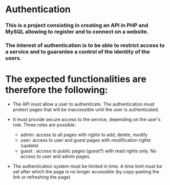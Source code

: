 <!-- # Authentification

### C'est un projet consistant à créer une API en PHP et MySQL permettant de s'enregistrer et de se connecter sur un site internet.

### L’intérêt de l’authentification est de pouvoir restreindre l’accès à un service et de garantir un contrôle de l’identité des utilisateurs.

# Les fonctionnalités attendues sont donc les suivantes: 

* L’API doit permettre à un utilisateur de s’authentifier. L’authentification doit protéger des pages qui devront être inaccessibles tant que l’utilisateur n’est pas authentifié.
  
* Elle doit offrir un accès sécurisé au service, en fonction du rôle de l’utilisateur. 
  Trois rôles sont possibles:
  * admin: accès à toutes les pages avec droits d'ajout, suppression, modification
  * user: accès aux pages user et guest avec droits de modification (update)
  * guest: accès aux pages publiques (guest?) avec droits de lecture seulement. Pas d'accès aux pages user et admin.
* Le système d’authentification doit être limité dans le temps. Un délai doit être fixé au déla duquel la page n’est plus accessible (par copier-coller du lien ou rafraichissement de la page) -->
# Authentication

### This is a project consisting in creating an API in PHP and MySQL allowing to register and to connect on a website.

### The interest of authentication is to be able to restrict access to a service and to guarantee a control of the identity of the users.

# The expected functionalities are therefore the following: 

* The API must allow a user to authenticate. The authentication must protect pages that will be inaccessible until the user is authenticated.
  
* It must provide secure access to the service, depending on the user's role. 
  Three roles are possible:

  * admin: access to all pages with rights to add, delete, modify
  * user: access to user and guest pages with modification rights (update)
  * guest : access to public pages (guest?) with read rights only. No access to user and admin pages.

* The authentication system must be limited in time. A time limit must be set after which the page is no longer accessible (by copy-pasting the link or refreshing the page)